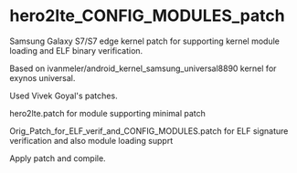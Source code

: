 # hero2lte_CONFIG_MODULES_patch

Samsung Galaxy S7/S7 edge kernel patch for supporting kernel module loading and ELF binary verification. 


Based on ivanmeler/android_kernel_samsung_universal8890 kernel for exynos universal.

Used Vivek Goyal's patches.

hero2lte.patch for module supporting minimal patch

Orig_Patch_for_ELF_verif_and_CONFIG_MODULES.patch for ELF signature verification and also module loading supprt

Apply patch and compile.
